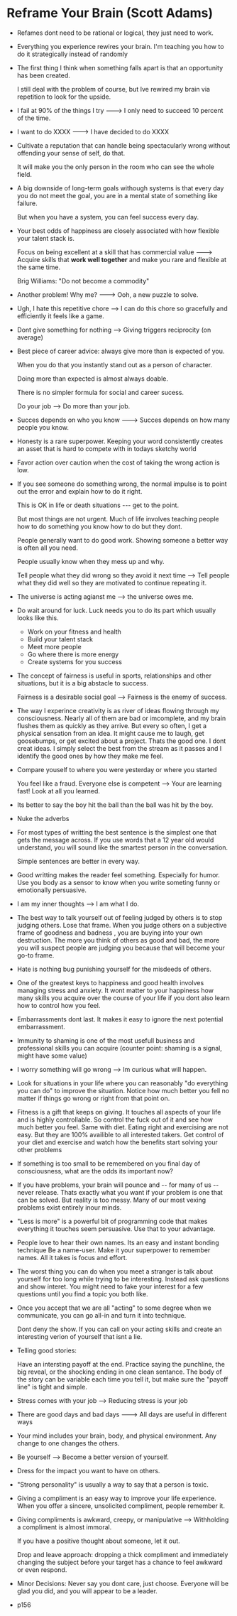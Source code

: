 # Reframe Your Brain (Scott Adams)

- Refames dont need to be rational or logical, they just need to work.

- Everything you experience rewires your brain. I'm teaching you how to do it strategically instead of randomly

- The first thing I think when something falls apart is that an opportunity has been created.

  I still deal with the problem of course, but Ive rewired my brain via repetition to look for the upside.

- I fail at 90% of the things I try ---> I only need to succeed 10 percent of the time.

- I want to do XXXX ---> I have decided to do XXXX

- Cultivate a reputation that can handle being spectacularly wrong without offending your sense of self, do that.

  It will make you the only person in the room who can see the whole field.

- A big downside of long-term goals withough systems is that every day you do not meet the goal, you are in a mental state of something like failure.

  But when you have a system, you can feel success every day.


- Your best odds of happiness are closely associated with how flexible your talent stack is.

  Focus on being excellent at a skill that has commercial value ---> Acquire skills that __work well together__ and make you rare and flexible at the same time.

  Brig Williams: "Do not become a commodity"

- Another problem! Why me? ---> Ooh, a new puzzle to solve.

- Ugh, I hate this repetitive chore --> I can do this chore so gracefully and efficiently it feels like a game.

- Dont give something for nothing --> Giving triggers reciprocity (on average)

- Best piece of career advice: always give more than is expected of you.

  When you do that you instantly stand out as a person of character.

  Doing more than expected is almost always doable.

  There is no simpler formula for social and career sucess.

  Do your job --> Do more than your job.

- Succes depends on who you know ---> Succes depends on how many people you know.

- Honesty is a rare superpower.  Keeping your word consistently creates an asset that is hard to compete with in todays sketchy world

- Favor action over caution when the cost of taking the wrong action is low.

- If you see someone do something wrong, the normal impulse is to point out the error and explain how to do it right.

  This is OK in life or death situations --- get to the point.

  But most things are not urgent. Much of life involves teaching people how to do something you know how to do but they dont.

  People generally want to do good work. Showing someone a better way is often all you need.

  People usually know when they mess up and why.

  Tell people what they did wrong so they avoid it next time --> Tell people what they did well so they are motivated to continue repeating it.

- The universe is acting agianst me --> the universe owes me.

- Do wait around for luck. Luck needs you to do its part which usually looks like this.
  - Work on your fitness and health
  - Build your talent stack
  - Meet more people
  - Go where there is more energy
  - Create systems for you success

- The concept of fairness is useful in sports, relationships and other situations, but it is a big abstacle to success.

  Fairness is a desirable social goal  --> Fairness is the enemy of success.

- The way I experince creativity is as river of ideas flowing through my consciousness. Nearly all of them are bad or imcomplete, and my brain
  flushes them as quickly as they arrive. But every so often, I get a physical sensation from an idea. It might cause me to laugh, get goosebumps,
  or get excited about a project. Thats the good one. I dont creat ideas. I simply select the best from the stream as it passes and I identify the good ones
  by how they make me feel.

- Compare youself to where you were yesterday or where you started

  You feel like a fraud. Everyone else is competent --> Your are learning fast! Look at all you learned.

- Its better to say the boy hit the ball than the ball was hit by the boy.

- Nuke the adverbs

- For most types of writting  the best sentence is the simplest one that gets the message across.
  If you use words that a 12 year old would understand, you will sound like the smartest person in the conversation.

  Simple sentences are better in every way.

- Good writting makes the reader feel something. Especially for humor. Use you body as a sensor  to know when you write someting funny or emotionally persuasive.

- I am my inner thoughts --> I am what I do.

- The best way to talk yourself out of feeling judged by others is to stop judging others. Lose that frame.
  When you judge others on a subjective frame of goodness and badness , you are buying into your own destruction.
  The more you think of others as good and bad, the more you will suspect people are judging you because that will become your go-to frame.

- Hate is nothing bug punishing yourself for the misdeeds of others.

- One of the greatest keys to happiness and good health involves managing stress and anxiety.
  It wont matter to your happiness how many skills you acquire over the course of your life if you dont also learn how to control how you feel.

- Embarrassments dont last. It makes it easy to ignore the next potential embarrassment.

- Immunity to shaming is one of the most usefull business and professional skills you can acquire
   (counter point: shaming is a signal, might have some value)

- I worry something will go wrong --> Im curious what will happen.

- Look for situations in your life where you can reasonably "do everything you can do" to improve the situation.
  Notice how much better you fell no matter if things go wrong or right from that point on.

- Fitness is a gift that keeps on giving. It touches all aspects of your life and is highly controllable.
  So control the fuck out of it and see how much better you feel. Same with diet.
  Eating right and exercising are not easy. But they are 100% availible to all interested takers.
  Get control of your diet and exercise and watch how the benefits start solving your other problems

- If something is too small to be remembered on you final day of consciousness, what are the odds its important now?

- If you have problems, your brain will pounce and -- for many of us -- never release.
  Thats exactly what you want if your problem is one that can be solved.
  But reality is too messy. Many of our most vexing problems exist entirely inour minds.

- "Less is more" is a powerful bit of programming code that makes everything it touches seem persuasive.
  Use that to your advantage.

- People love to hear their own names. Its an easy and instant bonding technique Be a name-user.
  Make it your superpower to remember names. All it takes is focus and effort.

- The worst thing you can do when you meet a stranger is talk about yourself for too long while trying to be interesting.
  Instead ask questions and show interet. You might need to fake your interest for a few questions until you find a topic you both like.

- Once you accept that we are all "acting" to some degree when we communicate, you can go all-in and turn it into technique.

  Dont deny the show. If you can call on your acting skills and create an interesting verion of yourself that isnt a lie.

- Telling good stories:

    Have an intersting payoff at the end.
    Practice saying the punchline, the big reveal, or the shocking ending in one clean sentance.
    The body of the story can be variable each time you tell it, but make sure the "payoff line" is tight and simple.

- Stress comes with your job --> Reducing stress is your job

- There are good days and bad days ---> All days are useful in different ways

- Your mind includes your brain, body, and physical environment. Any change to one changes the others.

- Be yourself --> Become a better version of yourself.

- Dress for the impact you want to have on others.

- "Strong personality" is usually a way to say that a person is toxic.

- Giving a compliment is an easy way to improve your life experience.
  When you offer a sincere, unsolicited compliment, people remember it.

- Giving compliments is awkward, creepy, or manipulative --> Withholding a compliment is almost immoral.

  If you have a positive thought about someone, let it out.

  Drop and leave approach: dropping a thick compliment and immediately changing the subject before your target has a chance to feel awkward or even respond.

- Minor Decisions:  Never say you dont care, just choose. Everyone will be glad you did, and you will appear to be a leader.

- p156


